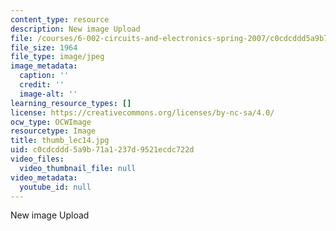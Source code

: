 ```yaml
---
content_type: resource
description: New image Upload
file: /courses/6-002-circuits-and-electronics-spring-2007/c0cdcddd5a9b71a1237d9521ecdc722d_thumb_lec14.jpg
file_size: 1964
file_type: image/jpeg
image_metadata:
  caption: ''
  credit: ''
  image-alt: ''
learning_resource_types: []
license: https://creativecommons.org/licenses/by-nc-sa/4.0/
ocw_type: OCWImage
resourcetype: Image
title: thumb_lec14.jpg
uid: c0cdcddd-5a9b-71a1-237d-9521ecdc722d
video_files:
  video_thumbnail_file: null
video_metadata:
  youtube_id: null
---
```

New image Upload
